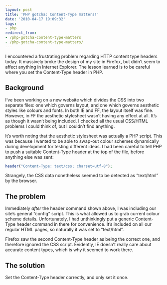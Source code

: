 ```yaml
---
layout: post
title: 'PHP gotcha: Content-Type matters!'
date: '2010-04-17 19:09:32'
tags:
- php
redirect_from:
- /php-gotcha-content-type-matters
- /php-gotcha-content-type-matters/
---
```


I encountered a frustrating problem regarding HTTP content type headers today. It massively broke the design of my site in Firefox, but didn’t seem to affect anything in Internet Explorer. The lesson learned is to be careful where you set the Content-Type header in PHP.

## Background

I’ve been working on a new website which divides the CSS into two separate files: one which governs layout, and one which governs aesthetic styles like colours and fonts. In both IE and FF, the layout itself was fine. However, in FF the aesthetic stylesheet wasn’t having any effect at all. It’s as though it wasn’t being included. I checked all the usual CSS/HTML problems I could think of, but I couldn’t find anything.

It’s worth noting that the aesthetic stylesheet was actually a PHP script. This was because I wanted to be able to swap-out colour schemes dynamically during development for testing different ideas. I had been careful to tell PHP to push a suitable Content-Type header at the top of the file, before anything else was sent:

```php
header("Content-Type: text/css; charset=utf-8");
```

Strangely, the CSS data nonetheless seemed to be detected as “text/html” by the browser.

## The problem

Immediately _after_ the header command shown above, I was including our site’s general “config” script. This is what allowed us to grab current colour scheme details. Unfortunately, I had unthinkingly put a generic Content-Type header command in there for convenience. It’s included on all our regular HTML pages, so naturally it was set to “text/html”.

Firefox saw the second Content-Type header as being the correct one, and therefore ignored the CSS script. Evidently, IE doesn’t really care about accurate content types, which is why it seemed to work there.

## The solution

Set the Content-Type header correctly, and only set it once.
